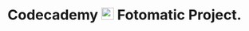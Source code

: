 # Codecademy <img src="https://pngimg.com/uploads/github/github_PNG83.png" width="25"> **Fotomatic Project.**
